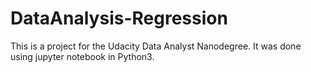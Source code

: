 # DataAnalysis-Regression

This is a project for the Udacity Data Analyst Nanodegree. It was done using jupyter notebook in Python3.
